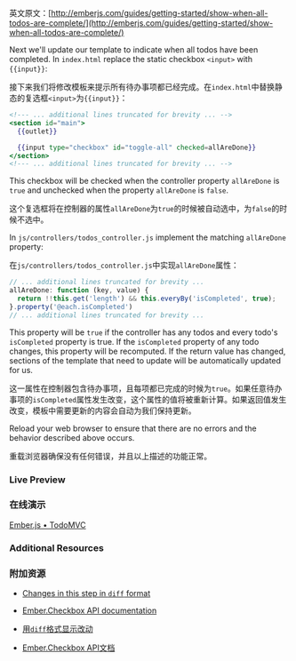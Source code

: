 英文原文：[http://emberjs.com/guides/getting-started/show-when-all-todos-are-complete/](http://emberjs.com/guides/getting-started/show-when-all-todos-are-complete/)

Next we'll update our template to indicate when all todos have been completed. In `index.html` replace the static checkbox `<input>` with `{{input}}`:

接下来我们将修改模板来提示所有待办事项都已经完成。在`index.html`中替换静态的复选框`<input>`为`{{input}}`：

```handlebars
<!--- ... additional lines truncated for brevity ... -->
<section id="main">
  {{outlet}}

  {{input type="checkbox" id="toggle-all" checked=allAreDone}}
</section>
<!--- ... additional lines truncated for brevity ... -->
```

This checkbox will be checked when the controller property `allAreDone` is `true` and unchecked when the property `allAreDone` is `false`.

这个复选框将在控制器的属性`allAreDone`为`true`的时候被自动选中，为`false`的时候不选中。

In `js/controllers/todos_controller.js` implement the matching `allAreDone` property:

在`js/controllers/todos_controller.js`中实现`allAreDone`属性：

```javascript
// ... additional lines truncated for brevity ...
allAreDone: function (key, value) {
  return !!this.get('length') && this.everyBy('isCompleted', true);
}.property('@each.isCompleted')
// ... additional lines truncated for brevity ...
```

This property will be `true` if the controller has any todos and every todo's `isCompleted` property is true. If the `isCompleted` property of any todo changes, this property will be recomputed. If the return value has changed, sections of the template that need to update will be automatically updated for us.

这一属性在控制器包含待办事项，且每项都已完成的时候为`true`。如果任意待办事项的`isCompleted`属性发生改变，这个属性的值将被重新计算。如果返回值发生改变，模板中需要更新的内容会自动为我们保持更新。

Reload your web browser to ensure that there are no errors and the behavior described above occurs. 

重载浏览器确保没有任何错误，并且以上描述的功能正常。

### Live Preview

### 在线演示

<a class="jsbin-embed" href="http://jsbin.com/IcItARE/1/embed?live">Ember.js • TodoMVC</a><script src="http://static.jsbin.com/js/embed.js"></script>
    
### Additional Resources

### 附加资源

  * [Changes in this step in `diff` format](https://github.com/emberjs/quickstart-code-sample/commit/9bf8a430bc4afb06f31be55f63f1d9806e6ab01c)
  * [Ember.Checkbox API documentation](/api/classes/Ember.Checkbox.html)

  * [用`diff`格式显示改动](https://github.com/emberjs/quickstart-code-sample/commit/9bf8a430bc4afb06f31be55f63f1d9806e6ab01c)
  * [Ember.Checkbox API文档](/api/classes/Ember.Checkbox.html)
